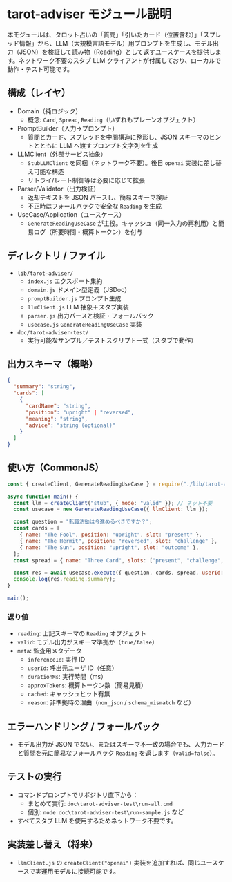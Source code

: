 # tarot-adviser モジュール説明

本モジュールは、タロット占いの「質問」「引いたカード（位置含む）」「スプレッド情報」から、LLM（大規模言語モデル）用プロンプトを生成し、モデル出力（JSON）を検証して読み物（Reading）として返すユースケースを提供します。ネットワーク不要のスタブ LLM クライアントが付属しており、ローカルで動作・テスト可能です。

## 構成（レイヤ）
- Domain（純ロジック）
  - 概念: `Card`, `Spread`, `Reading`（いずれもプレーンオブジェクト）
- PromptBuilder（入力→プロンプト）
  - 質問とカード、スプレッドを中間構造に整形し、JSON スキーマのヒントとともに LLM へ渡すプロンプト文字列を生成
- LLMClient（外部サービス抽象）
  - `StubLLMClient` を同梱（ネットワーク不要）。後日 `openai` 実装に差し替え可能な構造
  - リトライ/レート制御等は必要に応じて拡張
- Parser/Validator（出力検証）
  - 返却テキストを JSON パースし、簡易スキーマ検証
  - 不正時はフォールバックで安全な `Reading` を生成
- UseCase/Application（ユースケース）
  - `GenerateReadingUseCase` が主役。キャッシュ（同一入力の再利用）と簡易ログ（所要時間・概算トークン）を付与

## ディレクトリ / ファイル
- `lib/tarot-adviser/`
  - `index.js` エクスポート集約
  - `domain.js` ドメイン型定義（JSDoc）
  - `promptBuilder.js` プロンプト生成
  - `llmClient.js` LLM 抽象＋スタブ実装
  - `parser.js` 出力パースと検証・フォールバック
  - `usecase.js` `GenerateReadingUseCase` 実装
- `doc/tarot-adviser-test/`
  - 実行可能なサンプル／テストスクリプト一式（スタブで動作）

## 出力スキーマ（概略）
```json
{
  "summary": "string",
  "cards": [
    {
      "cardName": "string",
      "position": "upright" | "reversed",
      "meaning": "string",
      "advice": "string (optional)"
    }
  ]
}
```

## 使い方（CommonJS）
```js
const { createClient, GenerateReadingUseCase } = require("./lib/tarot-adviser");

async function main() {
  const llm = createClient("stub", { mode: "valid" }); // ネット不要
  const usecase = new GenerateReadingUseCase({ llmClient: llm });

  const question = "転職活動は今進めるべきですか？";
  const cards = [
    { name: "The Fool", position: "upright", slot: "present" },
    { name: "The Hermit", position: "reversed", slot: "challenge" },
    { name: "The Sun", position: "upright", slot: "outcome" },
  ];
  const spread = { name: "Three Card", slots: ["present", "challenge", "outcome"] };

  const res = await usecase.execute({ question, cards, spread, userId: "demo-user" });
  console.log(res.reading.summary);
}

main();
```

### 返り値
- `reading`: 上記スキーマの `Reading` オブジェクト
- `valid`: モデル出力がスキーマ準拠か（`true/false`）
- `meta`: 監査用メタデータ
  - `inferenceId`: 実行 ID
  - `userId`: 呼出元ユーザ ID（任意）
  - `durationMs`: 実行時間（ms）
  - `approxTokens`: 概算トークン数（簡易見積）
  - `cached`: キャッシュヒット有無
  - `reason`: 非準拠時の理由（`non_json` / `schema_mismatch` など）

## エラーハンドリング / フォールバック
- モデル出力が JSON でない、またはスキーマ不一致の場合でも、入力カードと質問を元に簡易なフォールバック `Reading` を返します（`valid=false`）。

## テストの実行
- コマンドプロンプトでリポジトリ直下から：
  - まとめて実行: `doc\tarot-adviser-test\run-all.cmd`
  - 個別: `node doc\tarot-adviser-test\run-sample.js` など
- すべてスタブ LLM を使用するためネットワーク不要です。

## 実装差し替え（将来）
- `llmClient.js` の `createClient("openai")` 実装を追加すれば、同じユースケースで実運用モデルに接続可能です。

